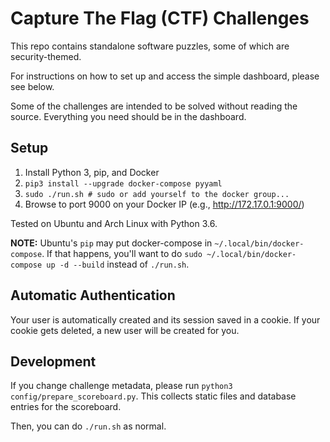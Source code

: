 # Capture The Flag (CTF) Challenges
This repo contains standalone software puzzles, some of which are security-themed.

For instructions on how to set up and access the simple dashboard, please see
below.

Some of the challenges are intended to be solved without reading the source.
Everything you need should be in the dashboard.

## Setup
1. Install Python 3, pip, and Docker
1. `pip3 install --upgrade docker-compose pyyaml`
1. `sudo ./run.sh # sudo or add yourself to the docker group...`
1. Browse to port 9000 on your Docker IP (e.g., http://172.17.0.1:9000/)

Tested on Ubuntu and Arch Linux with Python 3.6.

**NOTE:** Ubuntu's `pip` may put docker-compose in `~/.local/bin/docker-compose`.
If that happens, you'll want to do `sudo ~/.local/bin/docker-compose up -d --build`
instead of `./run.sh`.

## Automatic Authentication
Your user is automatically created and its session saved in a cookie.
If your cookie gets deleted, a new user will be created for you.

## Development
If you change challenge metadata, please run `python3 config/prepare_scoreboard.py`.
This collects static files and database entries for the scoreboard.

Then, you can do `./run.sh` as normal.

